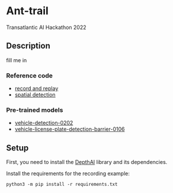 # Ant-trail

Transatlantic AI Hackathon 2022

## Description

fill me in

### Reference code

- [record and replay](https://github.com/luxonis/depthai-experiments/tree/master/gen2-record-replay)
- [spatial detection](https://github.com/luxonis/depthai-python/blob/main/examples/spatialDetection)

### Pre-trained models

- [vehicle-detection-0202](https://docs.openvino.ai/latest/omz_models_model_vehicle_detection_0202.html)
- [vehicle-license-plate-detection-barrier-0106](https://docs.openvino.ai/latest/omz_models_model_vehicle_license_plate_detection_barrier_0106.html)

## Setup

First, you need to install the [DepthAI](https://docs.luxonis.com/projects/api/en/latest/install/#installation) library and its dependencies.

Install the requirements for the recording example:

```
python3 -m pip install -r requirements.txt
```
